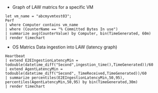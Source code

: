 * Graph of LAW matrics for a specific VM 

```
let vm_name = "abcmyvmtest03";
Perf 
| where Computer contains vm_name 
| where (CounterName == "% Committed Bytes In use") 
| summarize avg(CounterValue) by Computer, bin(TimeGenerated, 60m) 
| render timechart
```

* OS Matrics Data ingestion into LAW (latency graph)

```
Heartbeat
| extend E2EIngestionLatencyMin = todouble(datetime_diff("Second",ingestion_time(),TimeGenerated))/60
| extend AgentLatencyMin = todouble(datetime_diff("Second",_TimeReceived,TimeGenerated))/60
| summarize percentiles(E2EIngestionLatencyMin,50,95), percentiles(AgentLatencyMin,50,95) by bin(TimeGenerated,30m)
| render timechart
```
